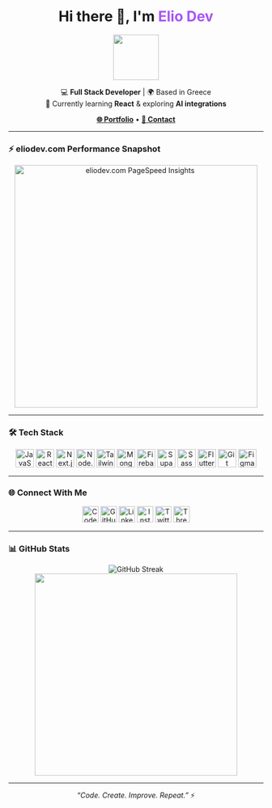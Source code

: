 <h1 align="center">Hi there 👋, I'm <span style="color:#a855f7;">Elio Dev</span></h1>

<p align="center">
  <img src="https://user-images.githubusercontent.com/18350557/176309783-0785949b-9127-417c-8b55-ab5a4333674e.gif" width="90"/>
</p>

<p align="center">
  💻 <b>Full Stack Developer</b> | 🌍 Based in Greece<br/>
  🧠 Currently learning <b>React</b> & exploring <b>AI integrations</b>
</p>

<p align="center">
  <a href="https://eliodev.com"><b>🌐 Portfolio</b></a> • 
  <a href="mailto:elio.developer02@gmail.com"><b>📩 Contact</b></a>
</p>

---

### ⚡ eliodev.com Performance Snapshot

<p align="center">
  <img src="https://raw.githubusercontent.com/elioar/elioar/main/assets/eliodev-pagespeed.svg" alt="eliodev.com PageSpeed Insights" width="480"/>
</p>

---

### 🛠️ Tech Stack

<p align="center">
  <a href="https://developer.mozilla.org/en-US/docs/Web/JavaScript"><img src="https://raw.githubusercontent.com/danielcranney/readme-generator/main/public/icons/skills/javascript-colored.svg" height="36" alt="JavaScript"/></a>
  <a href="https://react.dev/"><img src="https://raw.githubusercontent.com/danielcranney/readme-generator/main/public/icons/skills/react-colored.svg" height="36" alt="React"/></a>
  <a href="https://nextjs.org/"><img src="https://raw.githubusercontent.com/danielcranney/readme-generator/main/public/icons/skills/nextjs-colored-dark.svg" height="36" alt="Next.js"/></a>
  <a href="https://nodejs.org/"><img src="https://raw.githubusercontent.com/danielcranney/readme-generator/main/public/icons/skills/nodejs-colored.svg" height="36" alt="Node.js"/></a>
  <a href="https://tailwindcss.com/"><img src="https://raw.githubusercontent.com/danielcranney/readme-generator/main/public/icons/skills/tailwindcss-colored.svg" height="36" alt="TailwindCSS"/></a>
  <a href="https://www.mongodb.com/"><img src="https://raw.githubusercontent.com/danielcranney/readme-generator/main/public/icons/skills/mongodb-colored.svg" height="36" alt="MongoDB"/></a>
  <a href="https://firebase.google.com/"><img src="https://raw.githubusercontent.com/danielcranney/readme-generator/main/public/icons/skills/firebase-colored.svg" height="36" alt="Firebase"/></a>
  <a href="https://supabase.com/"><img src="https://raw.githubusercontent.com/danielcranney/readme-generator/main/public/icons/skills/supabase-colored.svg" height="36" alt="Supabase"/></a>
  <a href="https://sass-lang.com/"><img src="https://raw.githubusercontent.com/danielcranney/readme-generator/main/public/icons/skills/sass-colored.svg" height="36" alt="Sass"/></a>
  <a href="https://flutter.dev/"><img src="https://raw.githubusercontent.com/danielcranney/readme-generator/main/public/icons/skills/flutter-colored.svg" height="36" alt="Flutter"/></a>
  <a href="https://git-scm.com/"><img src="https://raw.githubusercontent.com/danielcranney/readme-generator/main/public/icons/skills/git-colored.svg" height="36" alt="Git"/></a>
  <a href="https://www.figma.com/"><img src="https://raw.githubusercontent.com/danielcranney/readme-generator/main/public/icons/skills/figma-colored.svg" height="36" alt="Figma"/></a>
</p>

---

### 🌐 Connect With Me

<p align="center">
  <a href="https://codepen.io/elioar"><img src="https://raw.githubusercontent.com/danielcranney/readme-generator/main/public/icons/socials/codepen.svg" width="32" alt="CodePen"/></a>
  <a href="https://github.com/elioar"><img src="https://raw.githubusercontent.com/danielcranney/readme-generator/main/public/icons/socials/github.svg" width="32" alt="GitHub"/></a>
  <a href="https://www.linkedin.com/in/elio-arapi"><img src="https://raw.githubusercontent.com/danielcranney/readme-generator/main/public/icons/socials/linkedin.svg" width="32" alt="LinkedIn"/></a>
  <a href="https://www.instagram.com/elio.dev"><img src="https://raw.githubusercontent.com/danielcranney/readme-generator/main/public/icons/socials/instagram.svg" width="32" alt="Instagram"/></a>
  <a href="https://x.com/elio_dev"><img src="https://raw.githubusercontent.com/danielcranney/readme-generator/main/public/icons/socials/twitter.svg" width="32" alt="Twitter"/></a>
  <a href="https://www.threads.net/@elio.dev"><img src="https://raw.githubusercontent.com/danielcranney/readme-generator/main/public/icons/socials/threads.svg" width="32" alt="Threads"/></a>
</p>

---

### 📊 GitHub Stats

<p align="center">
  <img src="https://github-readme-streak-stats.herokuapp.com/?user=elioar&theme=radical&hide_border=true" alt="GitHub Streak"/>
  <br/>
  <img src="https://github-readme-streak-stats.herokuapp.com?user=elioar&theme=dark&hide_border=true" width="400">
</p>

---

<p align="center">
  <i>“Code. Create. Improve. Repeat.”</i> ⚡
</p>
